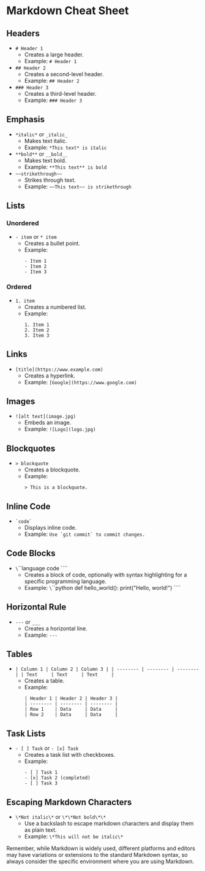 # Markdown Cheat Sheet

## Headers
- `# Header 1`
  - Creates a large header.
  - Example: `# Header 1`
- `## Header 2`
  - Creates a second-level header.
  - Example: `## Header 2`
- `### Header 3`
  - Creates a third-level header.
  - Example: `### Header 3`

## Emphasis
- `*italic*` or `_italic_`
  - Makes text italic.
  - Example: `*This text* is italic`
- `**bold**` or `__bold__`
  - Makes text bold.
  - Example: `**This text** is bold`
- `~~strikethrough~~`
  - Strikes through text.
  - Example: `~~This text~~ is strikethrough`

## Lists
### Unordered
- `- item` or `* item`
  - Creates a bullet point.
  - Example: 
    ```
    - Item 1
    - Item 2
    - Item 3
    ```
### Ordered
- `1. item`
  - Creates a numbered list.
  - Example: 
    ```
    1. Item 1
    2. Item 2
    3. Item 3
    ```

## Links
- `[title](https://www.example.com)`
  - Creates a hyperlink.
  - Example: `[Google](https://www.google.com)`

## Images
- `![alt text](image.jpg)`
  - Embeds an image.
  - Example: `![Logo](logo.jpg)`

## Blockquotes
- `> blockquote`
  - Creates a blockquote.
  - Example: 
    ```
    > This is a blockquote.
    ```

## Inline Code
- `` `code` ``
  - Displays inline code.
  - Example: `` Use `git commit` to commit changes. ``

## Code Blocks
- `\`\`\`language
  code
  \`\`\``
  - Creates a block of code, optionally with syntax highlighting for a specific programming language.
  - Example: 
    `\`\`\`python
    def hello_world():
        print("Hello, world!")
    \`\`\``

## Horizontal Rule
- `---` or `___`
  - Creates a horizontal line.
  - Example: `---`

## Tables
- `| Column 1 | Column 2 | Column 3 |
  | -------- | -------- | -------- |
  | Text     | Text     | Text     |`
  - Creates a table.
  - Example: 
    ```
    | Header 1 | Header 2 | Header 3 |
    | -------- | -------- | -------- |
    | Row 1    | Data     | Data     |
    | Row 2    | Data     | Data     |
    ```

## Task Lists
- `- [ ] Task` or `- [x] Task`
  - Creates a task list with checkboxes.
  - Example: 
    ```
    - [ ] Task 1
    - [x] Task 2 (completed)
    - [ ] Task 3
    ```

## Escaping Markdown Characters
- `\*Not italic\*` or `\*\*Not bold\*\*`
  - Use a backslash to escape markdown characters and display them as plain text.
  - Example: `\*This will not be italic\*`

Remember, while Markdown is widely used, different platforms and editors may have variations or extensions to the standard Markdown syntax, so always consider the specific environment where you are using Markdown.
